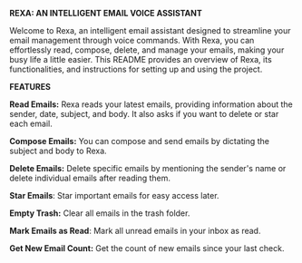 **REXA: AN INTELLIGENT EMAIL VOICE ASSISTANT**

Welcome to Rexa, an intelligent email assistant designed to streamline your email management through voice commands. With Rexa, you can effortlessly read, compose, delete, and manage your emails, making your busy life a little easier. This README provides an overview of Rexa, its functionalities, and instructions for setting up and using the project.

**FEATURES**

**Read Emails:** Rexa reads your latest emails, providing information about the sender, date, subject, and body. It also asks if you want to delete or star each email.

**Compose Emails:** You can compose and send emails by dictating the subject and body to Rexa.

**Delete Emails:** Delete specific emails by mentioning the sender's name or delete individual emails after reading them.

**Star Emails**: Star important emails for easy access later.

**Empty Trash:** Clear all emails in the trash folder.

**Mark Emails as Read**: Mark all unread emails in your inbox as read.

**Get New Email Count:** Get the count of new emails since your last check.

